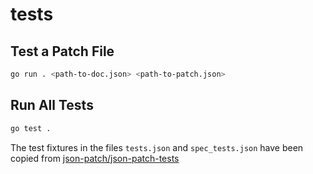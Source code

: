 # tests

## Test a Patch File

```bash
go run . <path-to-doc.json> <path-to-patch.json>
```

## Run All Tests

```bash
go test .
```

The test fixtures in the files `tests.json` and `spec_tests.json` have been copied from [json-patch/json-patch-tests](https://github.com/json-patch/json-patch-tests)
